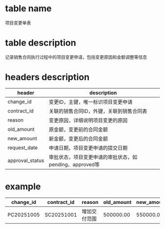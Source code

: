 # table name
项目变更单表

# table description
记录销售合同执行过程中的项目变更申请，包括变更原因和金额调整等信息

# headers description
| header | description |
| --- | --- |
| change_id | 变更ID，主键，唯一标识项目变更申请 |
| contract_id | 关联的销售合同ID，外键，关联到销售合同表 |
| reason | 变更原因，详细说明项目变更的原因 |
| old_amount | 原金额，变更前的合同金额 |
| new_amount | 新金额，变更后的合同金额 |
| request_date | 申请日期，项目变更申请的提交日期 |
| approval_status | 审批状态，项目变更申请的审批状态，如pending、approved等 |

# example
| change_id | contract_id | reason | old_amount | new_amount | request_date | approval_status |
| --------- | ----------- | ------ | ---------- | ---------- | ------------ | --------------- |
| PC20251005 | SC20251001 | 增加交付范围 | 500000.00 | 550000.00 | 2025-10-05 | approved |